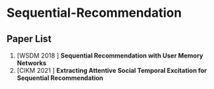 # Sequential-Recommendation

## Paper List

1. \[WSDM 2018 \] **Sequential Recommendation with User Memory Networks**
2. \[CIKM 2021 \] **Extracting Attentive Social Temporal Excitation for Sequential Recommendation**
